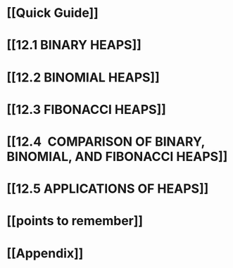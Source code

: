 # [[Quick Guide]]

# [[12.1 BINARY HEAPS]]

# [[12.2 BINOMIAL HEAPS]]

# [[12.3 FIBONACCI HEAPS]]

# [[12.4 COMPARISON OF BINARY, BINOMIAL, AND FIBONACCI HEAPS]]

# [[12.5 APPLICATIONS OF HEAPS]]

# [[points to remember]]

# [[Appendix]]


